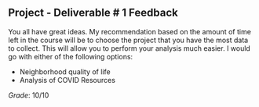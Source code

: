 ## Project - Deliverable \# 1 Feedback 
 
You all have great ideas. My recommendation based on the amount of time left in the course will be to choose the project that you have the most data to collect. This will allow you to perform your analysis much easier. I would go with either of the following options: 

- Neighborhood quality of life
- Analysis of COVID Resources





*Grade*: 10/10 